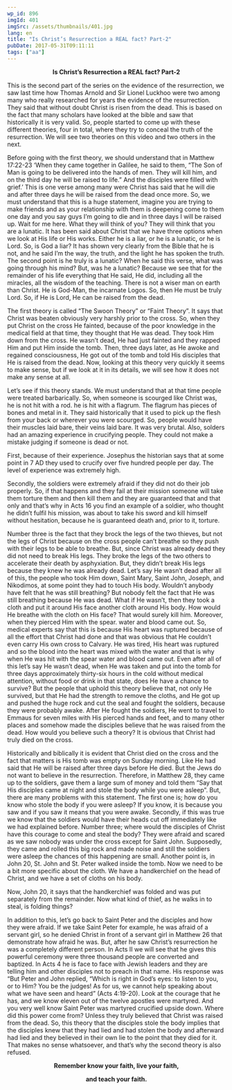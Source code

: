 ```yaml
---
wp_id: 896
imgId: 401
imgSrc: /assets/thumbnails/401.jpg
lang: en
title: "Is Christ’s Resurrection a REAL fact? Part-2"
pubDate: 2017-05-31T09:11:11
tags: ["aa"]
---
```

<!-- page: 6 -->

<p style="text-align: center;"><strong>Is Christ’s Resurrection a REAL fact? Part-2</strong></p>
<p>This is the second part of the series on the evidence of the resurrection, we saw last time how Thomas Arnold and Sir Lionel Luckhoo were two among many who really researched for years the evidence of the resurrection. They said that without doubt Christ is risen from the dead. This is based on the fact that many scholars have looked at the bible and saw that historically it is very valid. So, people started to come up with these different theories, four in total, where they try to conceal the truth of the resurrection. We will see two theories on this video and two others in the next.</p>
<p>Before going with the first theory, we should understand that in Matthew 17:22-23 ‘When they came together in Galilee, he said to them, “The Son of Man is going to be delivered into the hands of men. They will kill him, and on the third day he will be raised to life.” And the disciples were filled with grief.’ This is one verse among many were Christ has said that he will die and after three days he will be raised from the dead once more. So, we must understand that this is a huge statement, imagine you are trying to make friends and as your relationship with them is deepening come to them one day and you say guys I’m going to die and in three days I will be raised up. Wait for me here. What they will think of you? They will think that you are a lunatic. It has been said about Christ that we have three options when we look at His life or His works. Either he is a liar, or he is a lunatic, or he is Lord. So, is God a liar? It has shown very clearly from the Bible that he is not, and he said I’m the way, the truth, and the light he has spoken the truth. The second point is he truly is a lunatic? When he said this verse, what was going through his mind? But, was he a lunatic? Because we see that for the remainder of his life everything that He said, He did, including all the miracles, all the wisdom of the teaching. There is not a wiser man on earth than Christ. He is God-Man, the incarnate Logos. So, then He must be truly Lord. So, if He is Lord, He can be raised from the dead.</p>
<p>The first theory is called “The Swoon Theory” or “Faint Theory”. It says that Christ was beaten obviously very harshly prior to the cross. So, when they put Christ on the cross He fainted, because of the poor knowledge in the medical field at that time, they thought that He was dead. They took Him down from the cross. He wasn’t dead, He had just fainted and they rapped Him and put Him inside the tomb. Then, three days later, as He awoke and regained consciousness, He got out of the tomb and told His disciples that He is raised from the dead. Now, looking at this theory very quickly it seems to make sense, but if we look at it in its details, we will see how it does not make any sense at all.</p>
<p>Let’s see if this theory stands. We must understand that at that time people were treated barbarically. So, when someone is scourged like Christ was, he is not hit with a rod. he is hit with a flagrum. The flagrum has pieces of bones and metal in it. They said historically that it used to pick up the flesh from your back or wherever you were scourged. So, people would have their muscles laid bare, their veins laid bare. It was very brutal. Also, solders had an amazing experience in crucifying people. They could not make a mistake judging if someone is dead or not.</p>
<p>First, because of their experience. Josephus the historian says that at some point in 7 AD they used to crucify over five hundred people per day. The level of experience was extremely high.</p>
<p>Secondly, the soldiers were extremely afraid if they did not do their job properly. So, if that happens and they fail at their mission someone will take them torture them and then kill them and they are guaranteed that and that only and that’s why in Acts 16 you find an example of a soldier, who thought he didn’t fulfil his mission, was about to take his sword and kill himself without hesitation, because he is guaranteed death and, prior to it, torture.</p>
<p>Number three is the fact that they brock the legs of the two thieves, but not the legs of Christ because on the cross people can’t breathe so they push with their legs to be able to breathe. But, since Christ was already dead they did not need to break His legs. They broke the legs of the two others to accelerate their death by asphyxiation. But, they didn’t break His legs because they knew he was already dead. Let’s say He wasn’t dead after all of this, the people who took Him down, Saint Mary, Saint John, Joseph, and Nikodimos, at some point they had to touch His body. Wouldn’t anybody have felt that he was still breathing? But nobody felt the fact that He was still breathing because He was dead. What if He wasn’t, then they took a cloth and put it around His face another cloth around His body. How would He breathe with the cloth on His face? That would surely kill him. Moreover, when they pierced Him with the spear. water and blood came out. So, medical experts say that this is because His heart was ruptured because of all the effort that Christ had done and that was obvious that He couldn’t even carry His own cross to Calvary. He was tired, His heart was ruptured and so the blood into the heart was mixed with the water and that is why when He was hit with the spear water and blood came out. Even after all of this let’s say He wasn’t dead, when He was taken and put into the tomb for three days approximately thirty-six hours in the cold without medical attention, without food or drink in that state, does He have a chance to survive? But the people that uphold this theory believe that, not only He survived, but that He had the strength to remove the cloths, and He got up and pushed the huge rock and cut the seal and fought the soldiers, because they were probably awake. After He fought the soldiers, He went to travel to Emmaus for seven miles with His pierced hands and feet, and to many other places and somehow made the disciples believe that he was raised from the dead. How would you believe such a theory? It is obvious that Christ had truly died on the cross.</p>
<p>Historically and biblically it is evident that Christ died on the cross and the fact that matters is His tomb was empty on Sunday morning. Like He had said that He will be raised after three days before He died. But the Jews do not want to believe in the resurrection. Therefore, in Matthew 28, they came up to the soldiers, gave them a large sum of money and told them “Say that His disciples came at night and stole the body while you were asleep”. But, there are many problems with this statement. The first one is; how do you know who stole the body if you were asleep? If you know, it is because you saw and if you saw it means that you were awake. Secondly, if this was true we know that the soldiers would have their heads cut off immediately like we had explained before. Number three; where would the disciples of Christ have this courage to come and steal the body? They were afraid and scared as we saw nobody was under the cross except for Saint John. Supposedly, they came and rolled this big rock and made noise and still the soldiers were asleep the chances of this happening are small. Another point is, in John 20, St. John and St. Peter walked inside the tomb. Now we need to be a bit more specific about the cloth. We have a handkerchief on the head of Christ, and we have a set of cloths on his body.</p>
<p>Now, John 20, it says that the handkerchief was folded and was put separately from the remainder. Now what kind of thief, as he walks in to steal, is folding things?</p>
<p>In addition to this, let’s go back to Saint Peter and the disciples and how they were afraid. If we take Saint Peter for example, he was afraid of a servant girl, so he denied Christ in front of a servant girl in Matthew 26 that demonstrate how afraid he was. But, after he saw Christ’s resurrection he was a completely different person. In Acts II we will see that he gives this powerful ceremony were three thousand people are converted and baptized. In Acts 4 he is face to face with Jewish leaders and they are telling him and other disciples not to preach in that name. His response was “But Peter and John replied, “Which is right in God’s eyes: to listen to you, or to Him? You be the judges! As for us, we cannot help speaking about what we have seen and heard” (Acts 4:19-20). Look at the courage that he has, and we know eleven out of the twelve apostles were martyred. And you very well know Saint Peter was martyred crucified upside down. Where did this power come from? Unless they truly believed that Christ was raised from the dead. So, this theory that the disciples stole the body implies that the disciples knew that they had lied and had stolen the body and afterward had lied and they believed in their own lie to the point that they died for it. That makes no sense whatsoever, and that’s why the second theory is also refused.</p>
<p style="text-align: center;"><strong>Remember know your faith, live your faith, </strong></p>
<p style="text-align: center;"><strong>and teach your faith.</strong></p>
